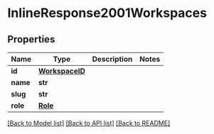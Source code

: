 # InlineResponse2001Workspaces

## Properties
Name | Type | Description | Notes
------------ | ------------- | ------------- | -------------
**id** | [**WorkspaceID**](WorkspaceID.md) |  | 
**name** | **str** |  | 
**slug** | **str** |  | 
**role** | [**Role**](Role.md) |  | 

[[Back to Model list]](../README.md#documentation-for-models) [[Back to API list]](../README.md#documentation-for-api-endpoints) [[Back to README]](../README.md)

